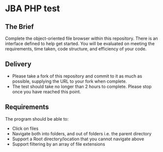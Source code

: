# JBA PHP test
## The Brief
Complete the object-oriented file browser within this repository. There is an interface defined to help get started. You will be evaluated on meeting the requirements, time taken, code structure, and efficiency of your code.

## Delivery
* Please take a fork of this repository and commit to it as much as possible, supplying the URL to your fork when complete.
* The test should take no longer than 2 hours to complete. Please stop once you have reached this point.

## Requirements
The program should be able to:
* Click on files
* Navigate both into folders, and out of folders i.e. the parent directory
* Support a Root directory/location that you cannot navigate above
* Support filtering by an array of file extensions
